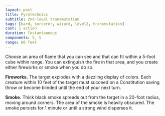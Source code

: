 ```yaml
---
layout: post
title: Pyrotechnics
subtitle: 2nd-level transmutation
tags: [bard, sorcerer, wizard, level2, transmutation]
cast: 1 action
duration: Instantaneous
components: V, S
range: 60 feet
---
```

Choose an area of flame that you can see and that can fit within a 5-foot cube within range. You can extinguish the fire in that area, and you create either fireworks or smoke when you do so.

**Fireworks.** The target explodes with a dazzling display of colors. Each creature within 10 feet of the target must succeed on a Constitution saving throw or become blinded until the end of your next turn.

**Smoke.** Thick black smoke spreads out from the target in a 20-foot radius, moving around corners. The area of the smoke is heavily obscured. The smoke persists for 1 minute or until a strong wind disperses it.